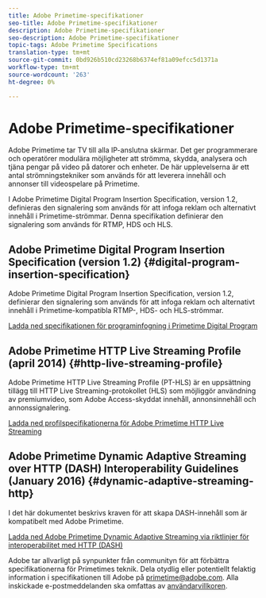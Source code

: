 ```yaml
---
title: Adobe Primetime-specifikationer
seo-title: Adobe Primetime-specifikationer
description: Adobe Primetime-specifikationer
seo-description: Adobe Primetime-specifikationer
topic-tags: Adobe Primetime Specifications
translation-type: tm+mt
source-git-commit: 0bd926b510cd23268b6374ef81a09efcc5d1371a
workflow-type: tm+mt
source-wordcount: '263'
ht-degree: 0%

---
```



# Adobe Primetime-specifikationer

Adobe Primetime tar TV till alla IP-anslutna skärmar. Det ger programmerare och operatörer modulära möjligheter att strömma, skydda, analysera och tjäna pengar på video på datorer och enheter. De här upplevelserna är ett antal strömningstekniker som används för att leverera innehåll och annonser till videospelare på Primetime.

I Adobe Primetime Digital Program Insertion Specification, version 1.2, definieras den signalering som används för att infoga reklam och alternativt innehåll i Primetime-strömmar. Denna specifikation definierar den signalering som används för RTMP, HDS och HLS.

## Adobe Primetime Digital Program Insertion Specification (version 1.2) {#digital-program-insertion-specification}

Adobe Primetime Digital Program Insertion Specification, version 1.2, definierar den signalering som används för att infoga reklam och alternativt innehåll i Primetime-kompatibla RTMP-, HDS- och HLS-strömmar.

[Ladda ned specifikationen för programinfogning i Primetime Digital Program](assets/PrimetimeDigitalProgramInsertionSignalingSpecification.pdf)

## Adobe Primetime HTTP Live Streaming Profile (april 2014) {#http-live-streaming-profile}

Adobe Primetime HTTP Live Streaming Profile (PT-HLS) är en uppsättning tillägg till HTTP Live Streaming-protokollet (HLS) som möjliggör användning av premiumvideo, som Adobe Access-skyddat innehåll, annonsinnehåll och annonssignalering.

[Ladda ned profilspecifikationerna för Adobe Primetime HTTP Live Streaming](assets/PrimetimeHLS_April2014.pdf)

## Adobe Primetime Dynamic Adaptive Streaming over HTTP (DASH) Interoperability Guidelines (January 2016) {#dynamic-adaptive-streaming-http}

I det här dokumentet beskrivs kraven för att skapa DASH-innehåll som är kompatibelt med Adobe Primetime.

[Ladda ned Adobe Primetime Dynamic Adaptive Streaming via riktlinjer för interoperabilitet med HTTP (DASH)](assets/PrimetimeDASH_Jan2016.pdf)

Adobe tar allvarligt på synpunkter från communityn för att förbättra specifikationerna för Primetimes teknik. Dela otydlig eller potentiellt felaktig information i specifikationen till Adobe på primetime@adobe.com. Alla inskickade e-postmeddelanden ska omfattas av [användarvillkoren](https://www.adobe.com/legal/terms.html).
